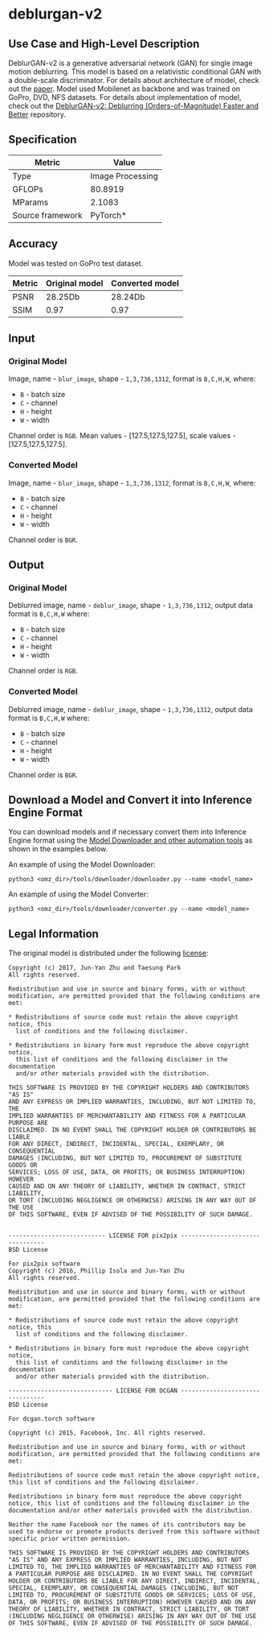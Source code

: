 # deblurgan-v2

## Use Case and High-Level Description
DeblurGAN-v2 is a generative adversarial network (GAN) for single image motion deblurring.
This model is based on a relativistic conditional GAN with a double-scale discriminator.
For details about architecture of model, check out the [paper](https://arxiv.org/abs/1908.03826).
Model used Mobilenet as backbone and was trained on GoPro, DVD, NFS datasets.
For details about implementation of model,
check out the [DeblurGAN-v2: Deblurring (Orders-of-Magnitude) Faster and Better](https://github.com/VITA-Group/DeblurGANv2) repository.

## Specification

| Metric            | Value           |
|-------------------|-----------------|
| Type              | Image Processing |
| GFLOPs            | 80.8919         |
| MParams           | 2.1083          |
| Source framework  | PyTorch\*       |

## Accuracy

Model was tested on GoPro test dataset.

| Metric | Original model | Converted model |
| ------ | -------------- | --------------- |
| PSNR   | 28.25Db        | 28.24Db         |
| SSIM   | 0.97           | 0.97            |

## Input

### Original Model

Image, name - `blur_image`,  shape - `1,3,736,1312`, format is `B,C,H,W`, where:

- `B` - batch size
- `C` - channel
- `H` - height
- `W` - width

Channel order is `RGB`. Mean values - [127.5,127.5,127.5], scale values - [127.5,127.5,127.5].

### Converted Model

Image, name - `blur_image`,  shape - `1,3,736,1312`, format is `B,C,H,W`, where:

- `B` - batch size
- `C` - channel
- `H` - height
- `W` - width

Channel order is `BGR`.

## Output

### Original Model

Deblurred image, name - `deblur_image`,  shape - `1,3,736,1312`, output data format is `B,C,H,W` where:

- `B` - batch size
- `C` - channel
- `H` - height
- `W` - width

Channel order is `RGB`.

### Converted Model

Deblurred image, name - `deblur_image`,  shape - `1,3,736,1312`, output data format is `B,C,H,W` where:

- `B` - batch size
- `C` - channel
- `H` - height
- `W` - width

Channel order is `BGR`.

## Download a Model and Convert it into Inference Engine Format

You can download models and if necessary convert them into Inference Engine format using the [Model Downloader and other automation tools](../../../tools/downloader/README.md) as shown in the examples below.

An example of using the Model Downloader:
```
python3 <omz_dir>/tools/downloader/downloader.py --name <model_name>
```

An example of using the Model Converter:
```
python3 <omz_dir>/tools/downloader/converter.py --name <model_name>
```

## Legal Information

The original model is distributed under the following
[license](https://raw.githubusercontent.com/VITA-Group/DeblurGANv2/master/LICENSE):

```
Copyright (c) 2017, Jun-Yan Zhu and Taesung Park
All rights reserved.

Redistribution and use in source and binary forms, with or without
modification, are permitted provided that the following conditions are met:

* Redistributions of source code must retain the above copyright notice, this
  list of conditions and the following disclaimer.

* Redistributions in binary form must reproduce the above copyright notice,
  this list of conditions and the following disclaimer in the documentation
  and/or other materials provided with the distribution.

THIS SOFTWARE IS PROVIDED BY THE COPYRIGHT HOLDERS AND CONTRIBUTORS "AS IS"
AND ANY EXPRESS OR IMPLIED WARRANTIES, INCLUDING, BUT NOT LIMITED TO, THE
IMPLIED WARRANTIES OF MERCHANTABILITY AND FITNESS FOR A PARTICULAR PURPOSE ARE
DISCLAIMED. IN NO EVENT SHALL THE COPYRIGHT HOLDER OR CONTRIBUTORS BE LIABLE
FOR ANY DIRECT, INDIRECT, INCIDENTAL, SPECIAL, EXEMPLARY, OR CONSEQUENTIAL
DAMAGES (INCLUDING, BUT NOT LIMITED TO, PROCUREMENT OF SUBSTITUTE GOODS OR
SERVICES; LOSS OF USE, DATA, OR PROFITS; OR BUSINESS INTERRUPTION) HOWEVER
CAUSED AND ON ANY THEORY OF LIABILITY, WHETHER IN CONTRACT, STRICT LIABILITY,
OR TORT (INCLUDING NEGLIGENCE OR OTHERWISE) ARISING IN ANY WAY OUT OF THE USE
OF THIS SOFTWARE, EVEN IF ADVISED OF THE POSSIBILITY OF SUCH DAMAGE.


--------------------------- LICENSE FOR pix2pix --------------------------------
BSD License

For pix2pix software
Copyright (c) 2016, Phillip Isola and Jun-Yan Zhu
All rights reserved.

Redistribution and use in source and binary forms, with or without
modification, are permitted provided that the following conditions are met:

* Redistributions of source code must retain the above copyright notice, this
  list of conditions and the following disclaimer.

* Redistributions in binary form must reproduce the above copyright notice,
  this list of conditions and the following disclaimer in the documentation
  and/or other materials provided with the distribution.

----------------------------- LICENSE FOR DCGAN --------------------------------
BSD License

For dcgan.torch software

Copyright (c) 2015, Facebook, Inc. All rights reserved.

Redistribution and use in source and binary forms, with or without modification, are permitted provided that the following conditions are met:

Redistributions of source code must retain the above copyright notice, this list of conditions and the following disclaimer.

Redistributions in binary form must reproduce the above copyright notice, this list of conditions and the following disclaimer in the documentation and/or other materials provided with the distribution.

Neither the name Facebook nor the names of its contributors may be used to endorse or promote products derived from this software without specific prior written permission.

THIS SOFTWARE IS PROVIDED BY THE COPYRIGHT HOLDERS AND CONTRIBUTORS "AS IS" AND ANY EXPRESS OR IMPLIED WARRANTIES, INCLUDING, BUT NOT LIMITED TO, THE IMPLIED WARRANTIES OF MERCHANTABILITY AND FITNESS FOR A PARTICULAR PURPOSE ARE DISCLAIMED. IN NO EVENT SHALL THE COPYRIGHT HOLDER OR CONTRIBUTORS BE LIABLE FOR ANY DIRECT, INDIRECT, INCIDENTAL, SPECIAL, EXEMPLARY, OR CONSEQUENTIAL DAMAGES (INCLUDING, BUT NOT LIMITED TO, PROCUREMENT OF SUBSTITUTE GOODS OR SERVICES; LOSS OF USE, DATA, OR PROFITS; OR BUSINESS INTERRUPTION) HOWEVER CAUSED AND ON ANY THEORY OF LIABILITY, WHETHER IN CONTRACT, STRICT LIABILITY, OR TORT (INCLUDING NEGLIGENCE OR OTHERWISE) ARISING IN ANY WAY OUT OF THE USE OF THIS SOFTWARE, EVEN IF ADVISED OF THE POSSIBILITY OF SUCH DAMAGE.
```

